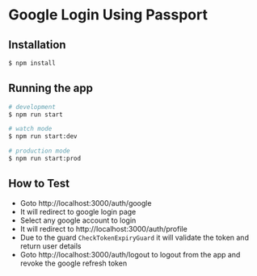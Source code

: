 # Google Login Using Passport

## Installation

```bash
$ npm install
```

## Running the app

```bash
# development
$ npm run start

# watch mode
$ npm run start:dev

# production mode
$ npm run start:prod
```

## How to Test

- Goto http://localhost:3000/auth/google
- It will redirect to google login page
- Select any google account to login
- It will redirect to http://localhost:3000/auth/profile
- Due to the guard `CheckTokenExpiryGuard` it will validate the token and return user details
- Goto http://localhost:3000/auth/logout to logout from the app and revoke the google refresh token
